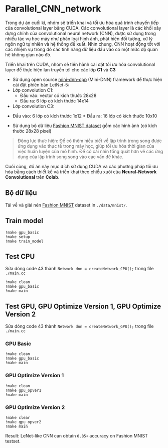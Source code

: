 # Parallel_CNN_network
Trong dự án cuối kì, nhóm sẽ triển khai và tối ưu hóa quá trình chuyển tiếp của convolutional layer bằng CUDA. Các convolutional layer là các khối xây dựng chính của convolutional neural network (CNN), được sử dụng trong nhiều tác vụ học máy như phân loại hình ảnh, phát hiện đối tượng, xử lý ngôn ngữ tự nhiên và hệ thống đề xuất. Nhìn chung, CNN hoạt động tốt với các nhiệm vụ trong đó các tính năng dữ liệu đầu vào có một mức độ quan hệ không gian nào đó.

Triển khai trên CUDA, nhóm sẽ tiến hành cài đặt tối ưu hóa convolutional layer để thực hiện lan truyền tới cho các lớp **C1** và **C3**

- Sử dụng open source [mini-dnn-cpp](https://github.com/iamhankai/mini-dnn-cpp) (Mini-DNN) framework để thực hiện cài đặt phiên bản LetNet-5:
 - Lớp convolution C1:
   * Đầu vào: vector có kích thước 28x28
   * Đầu ra: 6 lớp có kích thước 14x14
 -	Lớp convolution C3:
   * Đầu vào: 6 lớp có kích thước 1x12
    * Đầu ra: 16 lớp có kích thước 10x10


- Sử dụng bộ dữ liệu [Fashion MNIST dataset](https://github.com/zalandoresearch/fashion-mnist) gồm các hình ảnh (có kích thước 28x28 pixel)



> Động lực thực hiện: Để có thêm hiểu biết về lập trình trong song được ứng dụng vào thực tế trong máy học, giúp tối ưu hóa thời gian của việc huấn luyện của mô hình. Để có cái nhìn tổng quát hơn về các ứng dụng của lập trình song song vào các vấn đề khác.




Cuối cùng, đồ án này mục đích sử dụng CUDA và các phương pháp tối ưu hóa bằng cách thiết kế và triển khai theo chiều xuôi của **Neural-Network Convolutional** trên **Colab**.

## Bộ dữ liệu
Tải về và giải nén [Fashion MNIST](https://github.com/zalandoresearch/fashion-mnist/tree/master/data/fashion) dataset in `./data/mnist/`.

## Train model
```shell
!make gpu_basic
!make setup
!make train_model
```

## Test CPU
Sửa dòng code 43 thành `Network dnn = createNetwork_CPU();` trong file `./main.cc`
```shell
!make clean
!make gpu_basic
!make main
```
## Test GPU, GPU Optimize Version 1, GPU Optimize Version 2
Sửa dòng code 43 thành `Network dnn = createNetwork_GPU();` trong file `./main.cc`
### GPU Basic
```shell
!make clean
!make gpu_basic
!make main
```
### GPU Optimize Version 1
```shell
!make clean
!make gpu_opver1
!make main
```
### GPU Optimize Version 2
```shell
!make clear
!make gpu_opver2
!make main
```
Result: 
LeNet-like CNN can obtain `0.85+` accuracy on Fashion MNIST testset.
